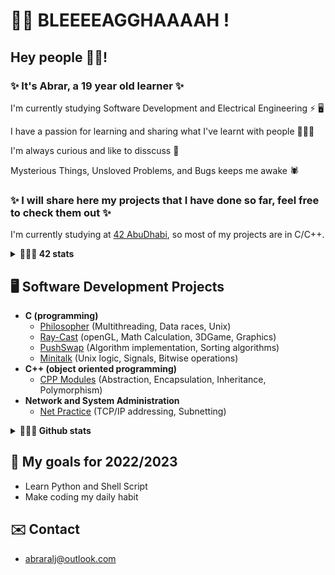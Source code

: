 
# 🧟‍♀️ BLEEEEAGGHAAAAH !
## Hey people ✌🏼!
### ✨ It's Abrar, a 19 year old learner ✨

I'm currently studying Software Development and Electrical Engineering ⚡️ 🖥

I have a passion for learning and sharing what I've learnt with people 👩🏻‍💻

I'm always curious and like to disscuss 🔎

Mysterious Things, Unsloved Problems, and Bugs keeps me awake 🕷

### ✨ I will share here my projects that I have done so far, feel free to check them out ✨

I'm currently studying at [42 AbuDhabi](https://42abudhabi.ae/), so most of my projects are in C/C++.
<details>	
  <summary><b>👩🏻‍💻 42 stats</b></summary>
  <br />
  <img height="180em" src="https://badge42.vercel.app/api/v2/clafk5j2300110fl2g6ktwjk5/stats?cursusId=21&coalitionId=155" />
</details>

## 🖥 Software Development Projects
- <b>C (programming)</b>
  - [Philosopher](https://github.com/Saxsori/Philosopher) (Multithreading, Data races, Unix)
  - [Ray-Cast](https://github.com/Saxsori/ray-cast) (openGL, Math Calculation, 3DGame, Graphics)
  - [PushSwap](https://github.com/Saxsori/Push_Swap) (Algorithm implementation, Sorting algorithms)
  - [Minitalk](https://github.com/Saxsori/minitalk) (Unix logic, Signals, Bitwise operations)
- <b>C++ (object oriented programming)</b>
  - [CPP Modules](https://github.com/Saxsori/CPP_Modules) (Abstraction, Encapsulation, Inheritance, Polymorphism)
- <b>Network and System Administration</b>
  - [Net Practice](https://github.com/Saxsori/Net_Practice) (TCP/IP addressing, Subnetting)

<details>	
  <summary><b>👩🏻‍💻 Github stats</b></summary>
  <br />
  <img height="180em" src="https://github-readme-stats.vercel.app/api?username=Saxsori&count_private=true&theme=tokyonight&show_icons=true&hide=issues&show_owner=true" />
</details>

## 🎯 My goals for 2022/2023 
- Learn Python and Shell Script
- Make coding my daily habit
## ✉️ Contact
- abraralj@outlook.com
